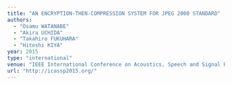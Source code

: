 ```yaml
---
title: "AN ENCRYPTION-THEN-COMPRESSION SYSTEM FOR JPEG 2000 STANDARD"
authors:
  - "Osamu WATANABE"
  - "Akira UCHIDA"
  - "Takahiro FUKUHARA"
  - "Hitoshi KIYA"
year: 2015
type: "international"
venue: "IEEE International Conference on Acoustics, Speech and Signal Processing, pp. IVMSP-L4.1, Brisbane, Australia, 2015-04-23."
url: "http://icassp2015.org/"
---
```

